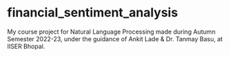 # financial_sentiment_analysis
My course project for Natural Language Processing made during Autumn Semester 2022-23, under the guidance of Ankit Lade &amp; Dr. Tanmay Basu, at IISER Bhopal.
